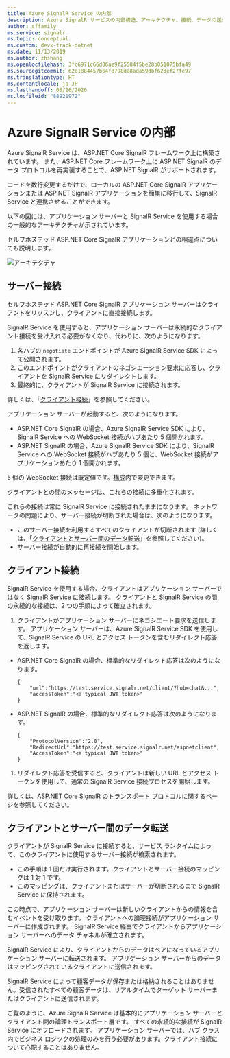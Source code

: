 ```yaml
---
title: Azure SignalR Service の内部
description: Azure SignalR サービスの内部構造、アーキテクチャ、接続、データの送信方法について説明します。
author: sffamily
ms.service: signalr
ms.topic: conceptual
ms.custom: devx-track-dotnet
ms.date: 11/13/2019
ms.author: zhshang
ms.openlocfilehash: 3fc6971c66d06ae9f25584f5be28b051075bfa49
ms.sourcegitcommit: 62e1884457b64fd798da8ada59dbf623ef27fe97
ms.translationtype: HT
ms.contentlocale: ja-JP
ms.lasthandoff: 08/26/2020
ms.locfileid: "88921972"
---
```

# <a name="azure-signalr-service-internals"></a>Azure SignalR Service の内部

Azure SignalR Service は、ASP.NET Core SignalR フレームワーク上に構築されています。 また、ASP.NET Core フレームワーク上に ASP.NET SignalR のデータ プロトコルを再実装することで、ASP.NET SignalR がサポートされます。

コードを数行変更するだけで、ローカルの ASP.NET Core SignalR アプリケーションまたは ASP.NET SignalR アプリケーションを簡単に移行して、SignalR Service と連携させることができます。

以下の図には、アプリケーション サーバーと SignalR Service を使用する場合の一般的なアーキテクチャが示されています。

セルフホステッド ASP.NET Core SignalR アプリケーションとの相違点についても説明します。

![アーキテクチャ](./media/signalr-concept-internals/arch.png)

## <a name="server-connections"></a>サーバー接続

セルフホステッド ASP.NET Core SignalR アプリケーション サーバーはクライアントをリッスンし、クライアントに直接接続します。

SignalR Service を使用すると、アプリケーション サーバーは永続的なクライアント接続を受け入れる必要がなくなり、代わりに、次のようになります。

1. 各ハブの `negotiate` エンドポイントが Azure SignalR Service SDK によって公開されます。
1. このエンドポイントがクライアントのネゴシエーション要求に応答し、クライアントを SignalR Service にリダイレクトします。
1. 最終的に、クライアントが SignalR Service に接続されます。

詳しくは、「[クライアント接続](#client-connections)」を参照してください。

アプリケーション サーバーが起動すると、次のようになります。 
- ASP.NET Core SignalR の場合、Azure SignalR Service SDK により、SignalR Service への WebSocket 接続がハブあたり 5 個開かれます。 
- ASP.NET SignalR の場合、Azure SignalR Service SDK により、SignalR Service への WebSocket 接続がハブあたり 5 個と、WebSocket 接続がアプリケーションあたり 1 個開かれます。

5 個の WebSocket 接続は既定値です。[構成](https://github.com/Azure/azure-signalr/blob/dev/docs/use-signalr-service.md#connectioncount)内で変更できます。

クライアントとの間のメッセージは、これらの接続に多重化されます。

これらの接続は常に SignalR Service に接続されたままになります。 ネットワークの問題により、サーバー接続が切断された場合は、次のようになります。
- このサーバー接続を利用するすべてのクライアントが切断されます (詳しくは、「[クライアントとサーバー間のデータ転送](#data-transmit-between-client-and-server)」を参照してください)。
- サーバー接続が自動的に再接続を開始します。

## <a name="client-connections"></a>クライアント接続

SignalR Service を使用する場合、クライアントはアプリケーション サーバーではなく SignalR Service に接続します。
クライアントと SignalR Service の間の永続的な接続は、2 つの手順によって確立されます。

1. クライアントがアプリケーション サーバーにネゴシエート要求を送信します。 アプリケーション サーバーは、Azure SignalR Service SDK を使用して、SignalR Service の URL とアクセス トークンを含むリダイレクト応答を返します。

- ASP.NET Core SignalR の場合、標準的なリダイレクト応答は次のようになります。
    ```
    {
        "url":"https://test.service.signalr.net/client/?hub=chat&...",
        "accessToken":"<a typical JWT token>"
    }
    ```
- ASP.NET SignalR の場合、標準的なリダイレクト応答は次のようになります。
    ```
    {
        "ProtocolVersion":"2.0",
        "RedirectUrl":"https://test.service.signalr.net/aspnetclient",
        "AccessToken":"<a typical JWT token>"
    }
    ```

1. リダイレクト応答を受信すると、クライアントは新しい URL とアクセス トークンを使用して、通常の SignalR Service 接続プロセスを開始します。

詳しくは、ASP.NET Core SignalR の[トランスポート プロトコル](https://github.com/aspnet/SignalR/blob/release/2.2/specs/TransportProtocols.md)に関するページを参照してください。

## <a name="data-transmit-between-client-and-server"></a>クライアントとサーバー間のデータ転送

クライアントが SignalR Service に接続すると、サービス ランタイムによって、このクライアントに使用するサーバー接続が検索されます。
- この手順は 1 回だけ実行されます。クライアントとサーバー接続のマッピングは 1 対 1 です。
- このマッピングは、クライアントまたはサーバーが切断されるまで SignalR Service に保持されます。

この時点で、アプリケーション サーバーは新しいクライアントからの情報を含むイベントを受け取ります。 クライアントへの論理接続がアプリケーション サーバーに作成されます。 SignalR Service 経由でクライアントからアプリケーション サーバーへのデータ チャネルが確立されます。

SignalR Service により、クライアントからのデータはペアになっているアプリケーション サーバーに転送されます。 アプリケーション サーバーからのデータはマッピングされているクライアントに送信されます。

SignalR Service によって顧客データが保存または格納されることはありません。受信されたすべての顧客データは、リアルタイムでターゲット サーバーまたはクライアントに送信されます。

ご覧のように、Azure SignalR Service は基本的にアプリケーション サーバーとクライアント間の論理トランスポート層です。 すべての永続的な接続が SignalR Service にオフロードされます。
アプリケーション サーバーでは、ハブ クラス内でビジネス ロジックの処理のみを行う必要があります。クライアント接続について心配することはありません。